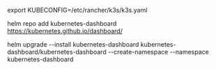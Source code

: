 export KUBECONFIG=/etc/rancher/k3s/k3s.yaml

helm repo add kubernetes-dashboard https://kubernetes.github.io/dashboard/

helm upgrade --install kubernetes-dashboard kubernetes-dashboard/kubernetes-dashboard --create-namespace --namespace kubernetes-dashboard